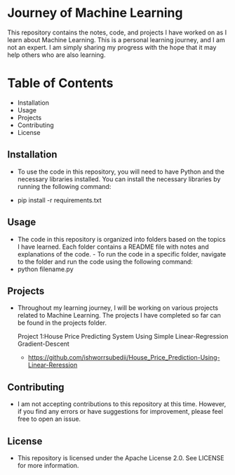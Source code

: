 # Journey of Machine Learning

This repository contains the notes, code, and projects I have worked on as I learn about Machine Learning. This is a personal learning journey, and I am not an expert. I am simply sharing my progress with the hope that it may help others who are also learning.

# Table of Contents
- Installation
- Usage
- Projects
- Contributing
- License
## Installation

- To use the code in this repository, you will need to have Python and the necessary libraries installed. You can install the necessary libraries by running the following command:

- pip install -r requirements.txt

## Usage

- The code in this repository is organized into folders based on the topics I have learned. Each folder contains a README file with notes and explanations of the code. - To run the code in a specific folder, navigate to the folder and run the code using the following command:
- python filename.py

## Projects

- Throughout my learning journey, I will be working on various projects related to Machine Learning. The projects I have completed so far can be found in the projects    folder.

  Project 1:House Price Predicting System Using Simple Linear-Regression Gradient-Descent 
  - https://github.com/ishworrsubedii/House_Price_Prediction-Using-Linear-Reression  
  

## Contributing
- I am not accepting contributions to this repository at this time. However, if you find any errors or have suggestions for improvement, please feel free to open an      issue.

## License
- This repository is licensed under the Apache License 2.0. See LICENSE for more information.
